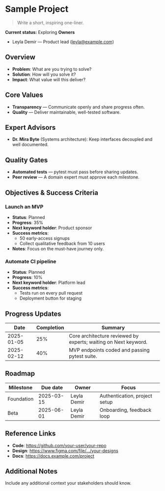 # Sample Project

> Write a short, inspiring one-liner.

**Current status:** Exploring
**Owners**
- Leyla Demir — Product lead (<leyla@example.com>) 
## Overview
- **Problem**: What are you trying to solve?
- **Solution**: How will you solve it?
- **Impact**: What value will this deliver?

## Core Values
- **Transparency** — Communicate openly and share progress often.
- **Quality** — Deliver maintainable, well-tested software.

## Expert Advisors
- **Dr. Mira Byte** (Systems architecture): Keep interfaces decoupled and well documented.

## Quality Gates
- **Automated tests** — pytest must pass before sharing updates.
- **Peer review** — A domain expert must approve each milestone.

## Objectives & Success Criteria
### Launch an MVP
- **Status**: Planned
- **Progress**: 35%
- **Next keyword holder**: Product sponsor
- **Success metrics**:
  - 50 early-access signups
  - Collect qualitative feedback from 10 users
- **Notes**: Focus on the must-have journey only.
### Automate CI pipeline
- **Status**: Planned
- **Progress**: 10%
- **Next keyword holder**: Platform lead
- **Success metrics**:
  - Tests run on every pull request
  - Deployment button for staging

## Progress Updates
| Date | Completion | Summary |
|------|------------|---------|
| 2025-01-05 | 25% | Core architecture reviewed by experts; waiting on Next keyword. |
| 2025-02-12 | 40% | MVP endpoints coded and passing pytest suite. |

## Roadmap
| Milestone | Due date | Owner | Focus |
|-----------|----------|-------|-------|
| Foundation | 2025-03-15 | Leyla Demir | Authentication, project setup |
| Beta | 2025-06-01 | Leyla Demir | Onboarding, feedback loop |

## Reference Links
- **Code**: https://github.com/your-user/your-repo
- **Design**: https://www.figma.com/file/.../your-designs
- **Docs**: https://docs.example.com/project

## Additional Notes
Include any additional context your stakeholders should know.

